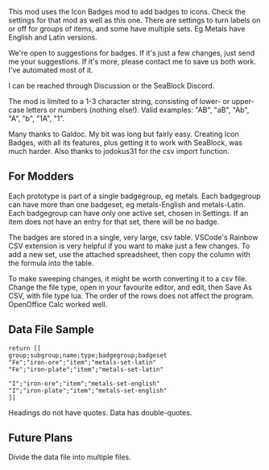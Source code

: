 This mod uses the Icon Badges mod to add badges to icons. Check the settings for that mod as well as this one. There are settings to turn labels on or off for groups of items, and some have multiple sets. Eg Metals have English and Latin versions.

We're open to suggestions for badges. If it's just a few changes, just send me your suggestions. If it's more, please contact me to save us both work. I've automated most of it.

I can be reached through Discussion or the SeaBlock Discord.

The mod is limited to a 1-3 character string, consisting of lower- or upper-case letters or numbers (nothing else!). Valid examples: "AB", "aB", "Ab", "A", "b", "1A", "1".

Many thanks to Galdoc. My bit was long but fairly easy. Creating Icon Badges, with all its features, plus getting it to work with SeaBlock, was much harder. Also thanks to jodokus31 for the csv import function.

## For Modders

Each prototype is part of a single badgegroup, eg metals. Each badgegroup can have more than one badgeset, eg metals-English and metals-Latin. Each badgegroup can have only one active set, chosen in Settings. If an item does not have an entry for that set, there will be no badge.

The badges are stored in a single, very large, csv table. VSCode's Rainbow CSV extension is very helpful if you want to make just a few changes. To add a new set, use the attached spreadsheet, then copy the column with the formula into the table.

To make sweeping changes, it might be worth converting it to a csv file. Change the file type, open in your favourite editor, and edit, then Save As CSV, with file type lua. The order of the rows does not affect the program. OpenOffice Calc worked well.

## Data File Sample
```
return [[
group;subgroup;name;type;badgegroup;badgeset
"Fe";"iron-ore";"item";"metals-set-latin"
"Fe";"iron-plate";"item";"metals-set-latin"

"I";"iron-ore";"item";"metals-set-english"
"I";"iron-plate";"item";"metals-set-english"
]]
```
Headings do not have quotes. Data has double-quotes.

## Future Plans
Divide the data file into multiple files.
